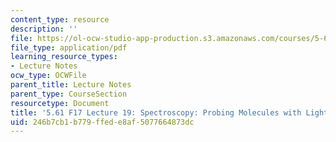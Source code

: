 ```yaml
---
content_type: resource
description: ''
file: https://ol-ocw-studio-app-production.s3.amazonaws.com/courses/5-61-physical-chemistry-fall-2017/246b7cb1b779ffede8af5077664873dc_MIT5_61F17_lec19.pdf
file_type: application/pdf
learning_resource_types:
- Lecture Notes
ocw_type: OCWFile
parent_title: Lecture Notes
parent_type: CourseSection
resourcetype: Document
title: '5.61 F17 Lecture 19: Spectroscopy: Probing Molecules with Light'
uid: 246b7cb1-b779-ffed-e8af-5077664873dc
---
```


